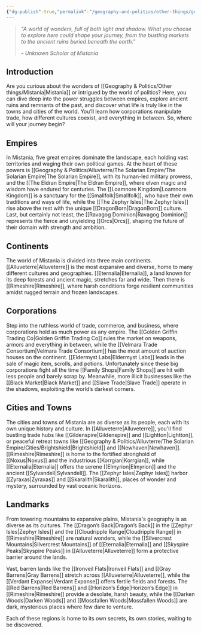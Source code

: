 ```yaml
---
{"dg-publish":true,"permalink":"/geography-and-politics/other-things/geography-and-politics/"}
---
```


> _"A world of wonders, full of both light and shadow. What you choose to explore here could shape your journey, from the bustling markets to the ancient ruins buried beneath the earth."_
> 
> _- Unknown Scholar of Mistania_

## Introduction

Are you curious about the wonders of [[Geography & Politics/Other things/Mistania\|Mistania]] or intrigued by the world of politics? Here, you can dive deep into the power struggles between empires, explore ancient ruins and remnants of the past, and discover what life is truly like in the towns and cities of the world. You’ll learn how corporations manipulate trade, how different cultures coexist, and everything in between. So, where will your journey begin?

## Empires

In Mistania, five great empires dominate the landscape, each holding vast territories and waging their own political games. At the heart of these powers is [[Geography & Politics/Alluvterre/The Solarian Empire/The Solarian Empire\|The Solarian Empire]], with its human-led military prowess, and the [[The Eldran Empire\|The Eldran Empire]], where elven magic and wisdom have endured for centuries. The [[Loamnore Kingdom\|Loamnore Kingdom]] is a sanctuary for the [[Smallfolk\|Smallfolk]], who have their own traditions and ways of life, while the [[The Zephyr Isles\|The Zephyr Isles]] rise above the rest with the unique [[DragonBorn\|DragonBorn]] culture. Last, but certainly not least, the [[Ravagog Dominion\|Ravagog Dominion]] represents the fierce and unyielding [[Orcs\|Orcs]], shaping the future of their domain with strength and ambition.

## Continents

The world of Mistania is divided into three main continents. [[Alluveterre\|Alluveterre]] is the most expansive and diverse, home to many different cultures and geographies. [[Eternalia\|Eternalia]], a land known for its deep forests and ancient magic, stretches far and wide. Then there is [[Rimeshire\|Rimeshire]], where harsh conditions forge resilient communities amidst rugged terrain and frozen landscapes.

## Corporations

Step into the ruthless world of trade, commerce, and business, where corporations hold as much power as any empire. The [[Golden Griffin Trading Co\|Golden Griffin Trading Co]] rules the market on weapons, armors and everything in between, while the [[Velmara Trade Consortium\|Velmara Trade Consortium]] has the most amount of auction houses on the continent. [[Eldermyst Labs\|Eldermyst Labs]] leads in the sale of magic item, scrolls, and potions. Unfortunately since these big corporations fight all the time [[Family Shops\|Family Shops]] are hit with less people and barely scrap by. Meanwhile, more illicit businesses like the [[Black Market\|Black Market]] and [[Slave Trade\|Slave Trade]] operate in the shadows, exploiting the world’s darkest corners.

## Cities and Towns

The cities and towns of Mistania are as diverse as its people, each with its own unique history and culture. In [[Alluveterre\|Alluveterre]], you'll find bustling trade hubs like [[Gildenspire\|Gildenspire]] and [[Lightton\|Lightton]], or peaceful retreat towns like [[Geography & Politics/Alluvterre/The Solarian Empire/Cities/Brightshield\|Brightshield]] and [[Newhaven\|Newhaven]]. [[Rimeshire\|Rimeshire]] is home to the fortified stronghold of [[Noxus\|Noxus]] and the industrious [[Korrgian\|Korrgian]], while [[Eternalia\|Eternalia]] offers the serene [[Elmyrion\|Elmyrion]] and the ancient [[Sylvandell\|Sylvandell]]. The [[Zephyr Isles\|Zephyr Isles]] harbor [[Zyraxas\|Zyraxas]] and [[Skaralith\|Skaralith]], places of wonder and mystery, surrounded by vast oceanic horizons.

## Landmarks

From towering mountains to expansive plains, Mistania's geography is as diverse as its cultures. The [[Dragon’s Back\|Dragon’s Back]] in the [[Zephyr Isles\|Zephyr Isles]] and the [[Cloudripple Range\|Cloudripple Range]] in [[Rimeshire\|Rimeshire]] are natural wonders, while the [[Silvercrest Mountains\|Silvercrest Mountains]] of [[Eternalia\|Eternalia]] and [[Skyspire Peaks\|Skyspire Peaks]] in [[Alluveterre\|Alluveterre]] form a protective barrier around the lands.

Vast, barren lands like the [[Ironveil Flats\|Ironveil Flats]] and [[Gray Barrens\|Gray Barrens]] stretch across [[Alluveterre\|Alluveterre]], while the [[Verdant Expanse\|Verdant Expanse]] offers fertile fields and forests. The [[Red Barrens\|Red Barrens]] and [[Horizon’s Edge\|Horizon’s Edge]] in [[Rimeshire\|Rimeshire]] provide a desolate, harsh beauty, while the [[Darken Woods\|Darken Woods]] and [[Mossfallen Woods\|Mossfallen Woods]] are dark, mysterious places where few dare to venture.

Each of these regions is home to its own secrets, its own stories, waiting to be discovered.